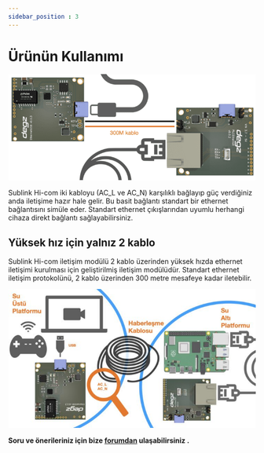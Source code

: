 ```yaml
---
sidebar_position : 3
---
```


# Ürünün Kullanımı



![Sublink Hi-com iletişim modülü](./image/PLCcommUSB.001-768x330.png)

Sublink Hi-com iki kabloyu (AC_L ve AC_N) karşılıklı bağlayıp güç verdiğiniz anda iletişime hazır hale gelir. Bu basit bağlantı standart bir ethernet bağlantısını simüle eder. Standart ethernet çıkışlarından uyumlu herhangi cihaza direkt bağlantı sağlayabilirsiniz.


## Yüksek hız için yalnız 2 kablo


Sublink Hi-com iletişim modülü 2 kablo üzerinden yüksek hızda ethernet iletişimi kurulması için geliştirilmiş iletişim modülüdür. Standart ethernet iletişim protokolünü, 2 kablo üzerinden 300 metre mesafeye kadar iletebilir.


![Sublink Hi-com iletişim modülü](./image/EthernetUSB.001-711x400.jpeg)

**Soru ve önerileriniz için bize [forumdan](https://forum.degzrobotics.com/)    ulaşabilirsiniz .** 